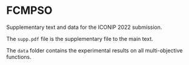 # FCMPSO

Supplementary text and data for the ICONIP 2022 submission.

The `supp.pdf` file is the supplementary file to the main text.

The `data` folder contains the experimental results on all multi-objective functions.
